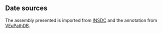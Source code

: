 

Date sources
------------

The assembly presented is imported from 
[INSDC](http://www.insdc.org) and the annotation from [VEuPathDB](https://veupathdb.org/).
